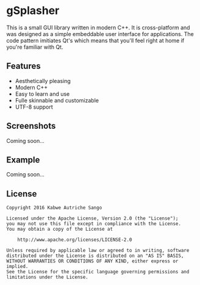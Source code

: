 # gSplasher

This is a small GUI library written in modern C++. 
It is cross-platform and was designed as a simple embeddable user interface for applications.
The code pattern imitiates Qt's which means that you'll feel right at home if you're familiar with Qt.

## Features

- Aesthetically pleasing
- Modern C++
- Easy to learn and use
- Fulle skinnable and customizable
- UTF-8 support

## Screenshots

Coming soon...

## Example

Coming soon...

## License

```
Copyright 2016 Kabwe Autriche Sango

Licensed under the Apache License, Version 2.0 (the "License");
you may not use this file except in compliance with the License.
You may obtain a copy of the License at

    http://www.apache.org/licenses/LICENSE-2.0

Unless required by applicable law or agreed to in writing, software
distributed under the License is distributed on an "AS IS" BASIS,
WITHOUT WARRANTIES OR CONDITIONS OF ANY KIND, either express or implied.
See the License for the specific language governing permissions and
limitations under the License.
```